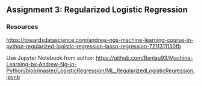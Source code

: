 ## Assignment 3: Regularized Logistic Regression

### Resources
https://towardsdatascience.com/andrew-ngs-machine-learning-course-in-python-regularized-logistic-regression-lasso-regression-721f311130fb

Use Jupyter Notebook from author:
https://github.com/Benlau93/Machine-Learning-by-Andrew-Ng-in-Python/blob/master/LogisticRegression/ML_RegularizedLogisticRegression.ipynb
